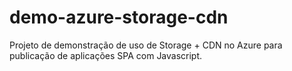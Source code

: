# demo-azure-storage-cdn
Projeto de demonstração de uso de Storage + CDN no Azure para publicação de aplicações SPA com Javascript.
